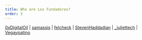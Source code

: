 ```yaml
---
title: Who are Los Fundadores?
order: 3
---
```


<a href = "https://twitter.com/0xDigitalOil">0xDigitalOil</a> | 
<a href = "https://twitter.com/samassis">samassis</a> | 
<a href = "https://twitter.com/felcheck">felcheck</a> | 
<a href = "https://twitter.com/StevenHaddadian">StevenHaddadian</a> | 
<a href = "https://twitter.com/_juliettech">_juliettech</a> | 
<a href = "https://twitter.com/Vegaypatino">Vegaypatino</a>

